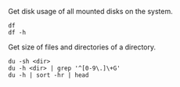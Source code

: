 ---
---

Get disk usage of all mounted disks on the system.

```shell
df
df -h
```

Get size of files and directories of a directory.

```shell
du -sh <dir>
du -h <dir> | grep '^[0-9\.]\+G'
du -h | sort -hr | head
```
